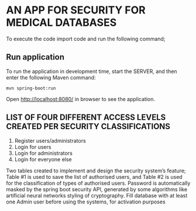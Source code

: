 #  AN APP FOR SECURITY FOR MEDICAL DATABASES

To execute the code import code and run the following command; 
## Run application

To run the application in development time, start the SERVER, and then enter the following Maven command:  
```
mvn spring-boot:run
```

Open [http://localhost:8080/](http://localhost:8080/) in browser to see the application.


##  LIST OF FOUR DIFFERENT ACCESS LEVELS CREATED PER SECURITY CLASSIFICATIONS

1. Register users/administrators
2. Login for users
3. Login for administrators
4. Login for everyone else

Two tables created to implement and design the security system’s feature; 
Table #1 is used to save the list of authorised users, and 
Table #2 is used for the classification of types of  authorised users. 
Password is automatically masked by the spring boot security API, generated by some algorithms like artificial neural networks styling of cryptography.
Fill database with at least one Admin user before using the systems, for activation purposes
